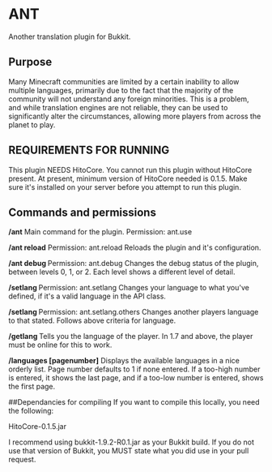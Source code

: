 # ANT
Another translation plugin for Bukkit.

## Purpose
Many Minecraft communities are limited by a certain inability to allow multiple languages, primarily due to the fact that the majority of the community will not understand any foreign minorities. This is a problem, and while translation engines are not reliable, they can be used to significantly alter the circumstances, allowing more players from across the planet to play.

## REQUIREMENTS FOR RUNNING
This plugin NEEDS HitoCore. You cannot run this plugin without HitoCore present. At present, minimum version of HitoCore needed is 0.1.5. Make sure it's installed on your server before you attempt to run this plugin.

## Commands and permissions
**/ant**
Main command for the plugin.
Permission: ant.use

**/ant reload**
Permission: ant.reload
Reloads the plugin and it's configuration.

**/ant debug <number>**
Permission: ant.debug
Changes the debug status of the plugin, between levels 0, 1, or 2. Each level shows a different level of detail.

**/setlang <language>**
Permission: ant.setlang
Changes your language to what you've defined, if it's a valid language in the API class.

**/setlang <player> <language>**
Permission: ant.setlang.others
Changes another players language to that stated. Follows above criteria for language.

**/getlang <player>**
Tells you the language of the player. In 1.7 and above, the player must be online for this to work.

**/languages [pagenumber]**
Displays the available languages in a nice orderly list. Page number defaults to 1 if none entered. If a too-high number is entered, it shows the last page, and if a too-low number is entered, shows the first page.

##Dependancies for compiling
If you want to compile this locally, you need the following:

HitoCore-0.1.5.jar

I recommend using bukkit-1.9.2-R0.1.jar as your Bukkit build. If you do not use that version of Bukkit, you MUST state what you did use in your pull request.


